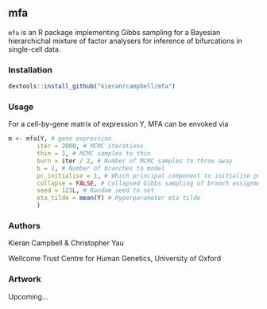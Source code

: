 ## mfa

`mfa` is an R package implementing Gibbs sampling for a Bayesian hierarchichal mixture of factor analysers for inference of bifurcations in single-cell data.

### Installation

```r
devtools::install_github("kieranrcampbell/mfa")
```

### Usage

For a cell-by-gene matrix of expression Y, MFA can be envoked via

```r
m <- mfa(Y, # gene expression
        iter = 2000, # MCMC iterations
        thin = 1, # MCMC samples to thin
        burn = iter / 2, # Number of MCMC samples to throw away
        b = 2, # Number of branches to model
        pc_initialise = 1, # Which principal component to initialise pseudotimes to
        collapse = FALSE, # Collapsed Gibbs sampling of branch assignments
        seed = 123L, # Random seed to set
        eta_tilde = mean(Y) # Hyperparameter eta tilde
        )
```

### Authors

Kieran Campbell & Christopher Yau

Wellcome Trust Centre for Human Genetics, University of Oxford

### Artwork

Upcoming...